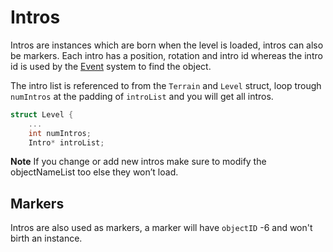 # Intros

Intros are instances which are born when the level is loaded, intros can also be markers. Each intro has a position, rotation and intro id whereas the intro id is used by the [Event](event) system to find the object.

The intro list is referenced to from the `Terrain` and `Level` struct, loop trough `numIntros` at the padding of `introList` and you will get all intros.
```cpp
struct Level {
	...
	int numIntros;
	Intro* introList;
```

**Note** If you change or add new intros make sure to modify the objectNameList too else they won’t load.

## Markers

Intros are also used as markers, a marker will have `objectID` -6 and won't birth an instance.